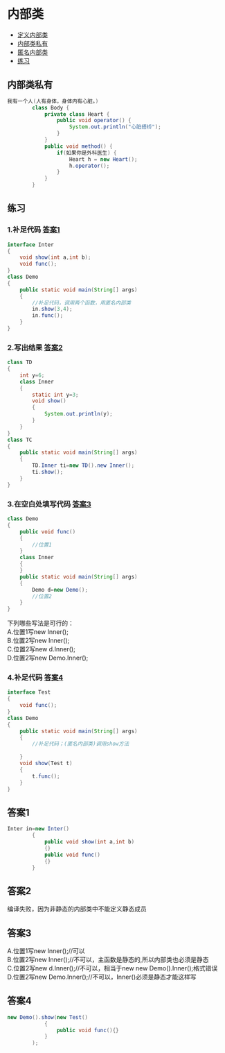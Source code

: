# 内部类
- [定义内部类](https://github.com/WhCannon/JavaSE/tree/master/Inner-class/定义内部类.MD)
- [内部类私有](#内部类私有)
- [匿名内部类](https://github.com/WhCannon/JavaSE/tree/master/Inner-class/匿名内部类.MD)
- [练习](#练习)




## 内部类私有
```java
我有一个人(人有身体，身体内有心脏。)
		class Body {
			private class Heart {
				public void operator() {
					System.out.println("心脏搭桥");
				}
			}
			public void method() {
				if(如果你是外科医生) {
					Heart h = new Heart();
					h.operator();
				}
			}
		}
```


## 练习
### 1.补足代码 [答案1](#答案1)
```java
interface Inter
{
	void show(int a,int b);
	void func();
}
class Demo 
{
	public static void main(String[] args)
	{
		//补足代码，调用两个函数，用匿名内部类
		in.show(3,4);
		in.func();
	}
}
```

### 2.写出结果 [答案2](#答案2)
```java
class TD
{
	int y=6;
	class Inner
	{
		static int y=3;
		void show()
		{
			System.out.println(y);
		}
	}
}
class TC
{
	public static void main(String[] args)
	{
		TD.Inner ti=new TD().new Inner();
		ti.show();
	}
}
```


### 3.在空白处填写代码 [答案3](#答案3)
```java
class Demo
{
	public void func()
	{
		//位置1
	}
	class Inner
	{
	}
	public static void main(String[] args)
	{
		Demo d=new Demo();
		//位置2
	}
}
```
下列哪些写法是可行的：  
A.位置1写new Inner();  
B.位置2写new Inner();  
C.位置2写new d.Inner();  
D.位置2写new Demo.Inner();   


### 4.补足代码 [答案4](#答案4)
```java
interface Test
{
	void func();
}
class Demo
{
	public static void main(String[] args)
	{
		//补足代码；(匿名内部类)调用show方法
		
	}
	void show(Test t)
	{
		t.func();
	}
}
```



## 答案1
```java
Inter in=new Inter()
		{
			public void show(int a,int b)
			{}
			public void func()
			{}
		}
```

## 答案2
编译失败，因为非静态的内部类中不能定义静态成员


## 答案3
A.位置1写new Inner();//可以  
B.位置2写new Inner();//不可以，主函数是静态的,所以内部类也必须是静态  
C.位置2写new d.Inner();//不可以，相当于new new Demo().Inner();格式错误  
D.位置2写new Demo.Inner();//不可以，Inner()必须是静态才能这样写  


## 答案4
```java
new Demo().show(new Test()
			{
				public void func(){}
			}
		);
```
